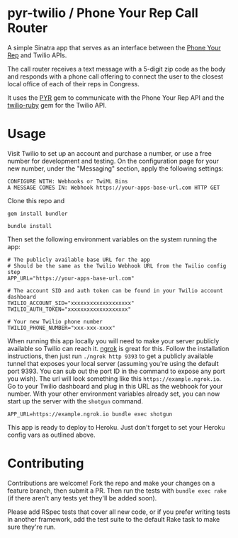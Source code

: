 # pyr-twilio / Phone Your Rep Call Router
A simple Sinatra app that serves as an interface between the [Phone Your Rep](https://github.com/phoneyourrep/phone-your-rep-api) and Twilio APIs.

The call router receives a text message with a 5-digit zip code as the body and responds with a phone call offering to connect the user to the closest local office of each of their reps in Congress.

It uses the [PYR](https://github.com/phoneyourrep/pyr) gem to communicate with the Phone Your Rep API and the [twilio-ruby](https://github.com/twilio/twilio-ruby) gem for the Twilio API.

# Usage
Visit Twilio to set up an account and purchase a number, or use a free number for development and testing. On the configuration page for your new number, under the "Messaging" section, apply the following settings:
```
CONFIGURE WITH: Webhooks or TwiML Bins
A MESSAGE COMES IN: Webhook https://your-apps-base-url.com HTTP GET
```

Clone this repo and

```gem install bundler```

```bundle install```

Then set the following environment variables on the system running the app:

```
# The publicly available base URL for the app
# Should be the same as the Twilio Webhook URL from the Twilio config step
APP_URL="https://your-apps-base-url.com"

# The account SID and auth token can be found in your Twilio account dashboard
TWILIO_ACCOUNT_SID="xxxxxxxxxxxxxxxxxxx"
TWILIO_AUTH_TOKEN="xxxxxxxxxxxxxxxxxxx"

# Your new Twilio phone number
TWILIO_PHONE_NUMBER="xxx-xxx-xxxx"
```

When running this app locally you will need to make your server publicly available so Twilio can reach it. [ngrok](https://ngrok.com/) is great for this. Follow the installation instructions, then just run `./ngrok http 9393` to get a publicly available tunnel that exposes your local server (assuming you're using the default port 9393. You can sub out the port ID in the command to expose any port you wish). The url will look something like this `https://example.ngrok.io`. Go to your Twilio dashboard and plug in this URL as the webhook for your number. With your other environment variables already set, you can now start up the server with the `shotgun` command.

```
APP_URL=https://example.ngrok.io bundle exec shotgun
```

This app is ready to deploy to Heroku. Just don't forget to set your Heroku config vars as outlined above.

# Contributing

Contributions are welcome! Fork the repo and make your changes on a feature branch, then submit a PR. Then run the tests with `bundle exec rake` (if there aren't any tests yet they'll be added soon).

Please add RSpec tests that cover all new code, or if you prefer writing tests in another framework, add the test suite to the default Rake task to make sure they're run.
